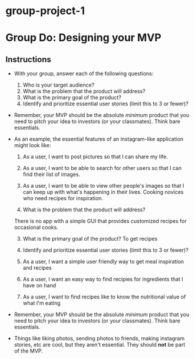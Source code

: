# group-project-1

# Group Do: Designing your MVP

## Instructions
* With your group, answer each of the following questions:
  1. Who is your target audience?
  <!-- people who don't know how to cook -->
  2. What is the problem that the product will address?
  <!-- it's hard to get a customized recepie -->
  3. What is the primary goal of the product?
  <!-- is to get healthy recepies -->
  4. Identify and prioritize essential user stories (limit this to 3 or fewer)?
  <!-- As a user, I want a smiple way to get a recepies i like.
       As a user, I don't want to eat junck food.
       As a user, I want to track my neutrition value.
   -->

* Remember, your MVP should be the absolute *minimum* product that you need to pitch your idea to investors (or your classmates). Think bare essentials.

* As an example, the essential features of an instagram-like application might look like:

  1. As a user, I want to post pictures so that I can share my life.
  2. As a user, I want to be able to search for other users so that I can find their list of images.
  3. As a user, I want to be able to view other people's images so that I can keep up with what's happening in their lives. 
    Cooking novices who need recipes for inspiration.

  2. What is the problem that the product will address?

  There is no app with a simple GUI that provides customized recipes for occasional cooks.


  3. What is the primary goal of the product?
    To get recipes


  4. Identify and prioritize essential user stories (limit this to 3 or fewer)?
  
  1. As a user, I want a simple user friendly way to get meal inspiration and recipes
  2. As a user, I want an easy way to find recipies for ingredients that I have on hand
  3. As a user, I want to find recipes like to know the nutritional value of what I'm eating
  

* Remember, your MVP should be the absolute *minimum* product that you need to pitch your idea to investors (or your classmates). Think bare essentials. 

* Things like liking photos, sending photos to friends, making instagram stories, etc are cool, but they aren't essential. They should **not** be part of the MVP.
